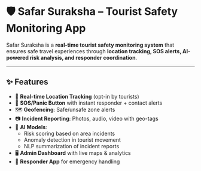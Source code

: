 # 🛡️ Safar Suraksha – Tourist Safety Monitoring App  

Safar Suraksha is a **real-time tourist safety monitoring system** that ensures safe travel experiences through **location tracking, SOS alerts, AI-powered risk analysis, and responder coordination**.  

---

## ✨ Features
- 📍 **Real-time Location Tracking** (opt-in by tourists)
- 🚨 **SOS/Panic Button** with instant responder + contact alerts
- 🗺️ **Geofencing**: Safe/unsafe zone alerts
- 📷 **Incident Reporting**: Photos, audio, video with geo-tags
- 🤖 **AI Models**:
  - Risk scoring based on area incidents
  - Anomaly detection in tourist movement
  - NLP summarization of incident reports
- 🖥️ **Admin Dashboard** with live maps & analytics
- 👮 **Responder App** for emergency handling
